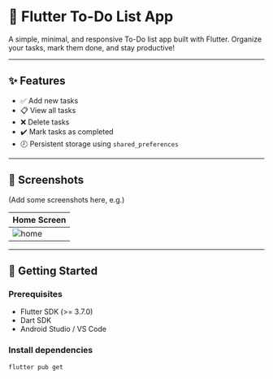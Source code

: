 # 📝 Flutter To-Do List App

A simple, minimal, and responsive To-Do list app built with Flutter. Organize your tasks, mark them done, and stay productive!

---

## ✨ Features

- ✅ Add new tasks
- 📋 View all tasks
- ❌ Delete tasks
- ✔️ Mark tasks as completed
- 🕗 Persistent storage using `shared_preferences`

---

## 📱 Screenshots

(Add some screenshots here, e.g.)

| Home Screen |
|-------------|
| ![home](screenshots/home.png) |

---

## 🚀 Getting Started

### Prerequisites

- Flutter SDK (>= 3.7.0)
- Dart SDK
- Android Studio / VS Code

### Install dependencies

```bash
flutter pub get
